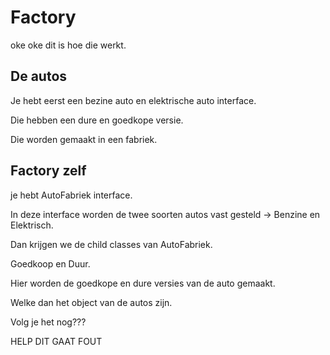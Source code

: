 # Factory
oke oke dit is hoe die werkt.

## De autos
Je hebt eerst een bezine auto en elektrische auto interface.

Die hebben een dure en goedkope versie.

Die worden gemaakt in een fabriek.


## Factory zelf
 je hebt AutoFabriek interface.
 
 In deze interface worden de twee soorten autos vast gesteld -> Benzine en Elektrisch.
 
 Dan krijgen we de child classes van AutoFabriek.
 
 Goedkoop en Duur.
 
 Hier worden de goedkope en dure versies van de auto gemaakt.
 
 Welke dan het object van de autos zijn.
 
 Volg je het nog???

 HELP DIT GAAT FOUT
